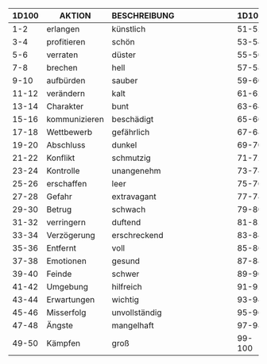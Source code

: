 | 1D100 | AKTION| BESCHREIBUNG | &nbsp;&nbsp;&nbsp;&nbsp;&nbsp;&nbsp;&nbsp;&nbsp;&nbsp;&nbsp;&nbsp;&nbsp;&nbsp;&nbsp;&nbsp;&nbsp;&nbsp;&nbsp;&nbsp;&nbsp;&nbsp;&nbsp;| 1D100 | AKTION | BESCHREIBUNG |
|-|-|-|-|-|-|-|
| 1-2 | erlangen | künstlich | | 51-52 | Gewinnen |leicht|
| 3-4 | profitieren | schön | | 53-54 | Ziele |laut|
| 5-6 | verraten |düster|| 55-56 | Gut |mechanisch|
| 7-8 | brechen |hell|| 57-58 | schaden |modern|
| 9-10 | aufbürden |sauber|| 59-60 | helfen |alltäglich|
| 11-12 | verändern |kalt|| 61-62 | Erhöhung |mysteriös|
| 13-14 | Charakter |bunt|| 63-64 | Information |natürlich|
| 15-16 | kommunizieren |beschädigt|| 65-66 | verlassen |neu|
| 17-18 | Wettbewerb |gefährlich|| 67-68 | bewegen |offiziell|
| 19-20 | Abschluss |dunkel|| 69-70 | alltäglich |alt|
| 21-22 | Konflikt |schmutzig|| 71-72 | Natur |friedlich|
| 23-24 | Kontrolle |unangenehm|| 73-74 | Negativ |perfekt|
| 25-26 | erschaffen |leer|| 75-76 | NPC |mächtig|
| 27-28 | Gefahr |extravagant|| 77-78 | Objekt |ruhig|
| 29-30 | Betrug |schwach|| 79-80 | Hindernis |beruhigend|
| 31-32 | verringern |duftend|| 81-82 | Amtsperson |verfault|
| 33-34 | Verzögerung |erschreckend|| 83-84 | PC |grob|
| 35-36 | Entfernt |voll|| 85-86 | positiv |ruiniert|
| 37-38 | Emotionen |gesund|| 87-88 | Fortschritt |rustikal|
| 39-40 | Feinde |schwer|| 89-90 | Rückschlag |einfach|
| 41-42 | Umgebung |hilfreich|| 91-92 | anfangen| klein|
| 43-44 | Erwartungen |wichtig|| 93-94 | aufhören |fremd|
| 45-46 | Misserfolg |unvollständig|| 95-96 | seltsam |stilvoll|
| 47-48 | Ängste |mangelhaft|| 97-98 | überraschend |wertvoll|
| 49-50 | Kämpfen |groß|| 99-100 | Ungewissheit |warm|
